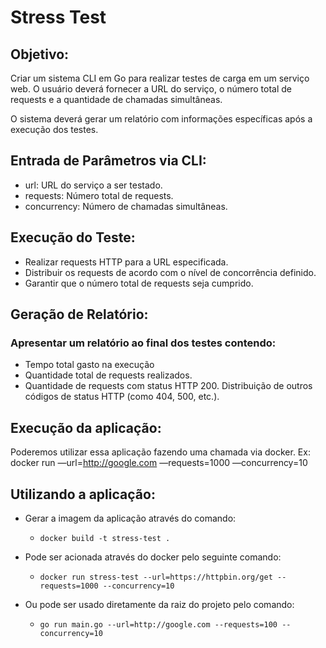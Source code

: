 # Stress Test

## Objetivo: 
Criar um sistema CLI em Go para realizar testes de carga em um serviço web. O usuário deverá fornecer a URL do serviço, o número total de requests e a quantidade de chamadas simultâneas.

O sistema deverá gerar um relatório com informações específicas após a execução dos testes.

## Entrada de Parâmetros via CLI:
- url: URL do serviço a ser testado.
- requests: Número total de requests.
- concurrency: Número de chamadas simultâneas.

## Execução do Teste:

- Realizar requests HTTP para a URL especificada.
- Distribuir os requests de acordo com o nível de concorrência definido.
- Garantir que o número total de requests seja cumprido.

## Geração de Relatório:

### Apresentar um relatório ao final dos testes contendo:
- Tempo total gasto na execução
- Quantidade total de requests realizados.
- Quantidade de requests com status HTTP 200.
Distribuição de outros códigos de status HTTP (como 404, 500, etc.).

## Execução da aplicação:
Poderemos utilizar essa aplicação fazendo uma chamada via docker. Ex:
docker run <sua imagem docker> —url=http://google.com —requests=1000 —concurrency=10

## Utilizando a aplicação:
- Gerar a imagem da aplicação através do comando:
  -  `docker build -t stress-test .`

- Pode ser acionada através do docker pelo seguinte comando:
  - `docker run stress-test --url=https://httpbin.org/get --requests=1000 --concurrency=10`
  
- Ou pode ser usado diretamente da raiz do projeto pelo comando:
  -  `go run main.go --url=http://google.com --requests=100 --concurrency=10`
